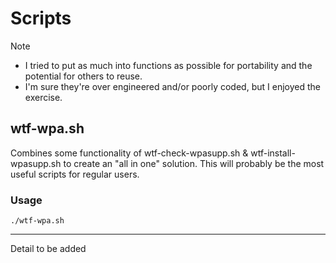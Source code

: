 # Scripts

> [!NOTE]
> - I tried to put as much into functions as possible for portability and the potential for others to reuse.
> - I'm sure they're over engineered and/or poorly coded, but I enjoyed the exercise.


## wtf-wpa.sh
Combines some functionality of wtf-check-wpasupp.sh & wtf-install-wpasupp.sh to create an "all in one" solution.
This will probably be the most useful scripts for regular users.

### Usage
```
./wtf-wpa.sh
```
------

Detail to be added
